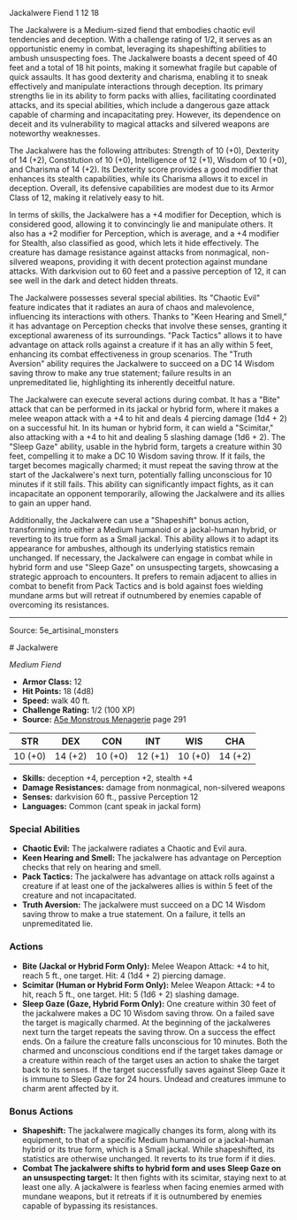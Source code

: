 <MonsterName/>Jackalwere</MonsterName>
<CreatureType/>Fiend</CreatureType>
<CR/>1</CR>
<AC/>12</AC>
<HP/>18</HP>
<summary>The Jackalwere is a Medium-sized fiend that embodies chaotic evil tendencies and deception. With a challenge rating of 1/2, it serves as an opportunistic enemy in combat, leveraging its shapeshifting abilities to ambush unsuspecting foes. The Jackalwere boasts a decent speed of 40 feet and a total of 18 hit points, making it somewhat fragile but capable of quick assaults. It has good dexterity and charisma, enabling it to sneak effectively and manipulate interactions through deception. Its primary strengths lie in its ability to form packs with allies, facilitating coordinated attacks, and its special abilities, which include a dangerous gaze attack capable of charming and incapacitating prey. However, its dependence on deceit and its vulnerability to magical attacks and silvered weapons are noteworthy weaknesses.</summary>

<detail>

The Jackalwere has the following attributes: Strength of 10 (+0), Dexterity of 14 (+2), Constitution of 10 (+0), Intelligence of 12 (+1), Wisdom of 10 (+0), and Charisma of 14 (+2). Its Dexterity score provides a good modifier that enhances its stealth capabilities, while its Charisma allows it to excel in deception. Overall, its defensive capabilities are modest due to its Armor Class of 12, making it relatively easy to hit.

In terms of skills, the Jackalwere has a +4 modifier for Deception, which is considered good, allowing it to convincingly lie and manipulate others. It also has a +2 modifier for Perception, which is average, and a +4 modifier for Stealth, also classified as good, which lets it hide effectively. The creature has damage resistance against attacks from nonmagical, non-silvered weapons, providing it with decent protection against mundane attacks. With darkvision out to 60 feet and a passive perception of 12, it can see well in the dark and detect hidden threats.

The Jackalwere possesses several special abilities. Its "Chaotic Evil" feature indicates that it radiates an aura of chaos and malevolence, influencing its interactions with others. Thanks to "Keen Hearing and Smell," it has advantage on Perception checks that involve these senses, granting it exceptional awareness of its surroundings. "Pack Tactics" allows it to have advantage on attack rolls against a creature if it has an ally within 5 feet, enhancing its combat effectiveness in group scenarios. The "Truth Aversion" ability requires the Jackalwere to succeed on a DC 14 Wisdom saving throw to make any true statement; failure results in an unpremeditated lie, highlighting its inherently deceitful nature.

The Jackalwere can execute several actions during combat. It has a "Bite" attack that can be performed in its jackal or hybrid form, where it makes a melee weapon attack with a +4 to hit and deals 4 piercing damage (1d4 + 2) on a successful hit. In its human or hybrid form, it can wield a "Scimitar," also attacking with a +4 to hit and dealing 5 slashing damage (1d6 + 2). The "Sleep Gaze" ability, usable in the hybrid form, targets a creature within 30 feet, compelling it to make a DC 10 Wisdom saving throw. If it fails, the target becomes magically charmed; it must repeat the saving throw at the start of the Jackalwere's next turn, potentially falling unconscious for 10 minutes if it still fails. This ability can significantly impact fights, as it can incapacitate an opponent temporarily, allowing the Jackalwere and its allies to gain an upper hand. 

Additionally, the Jackalwere can use a "Shapeshift" bonus action, transforming into either a Medium humanoid or a jackal-human hybrid, or reverting to its true form as a Small jackal. This ability allows it to adapt its appearance for ambushes, although its underlying statistics remain unchanged. If necessary, the Jackalwere can engage in combat while in hybrid form and use "Sleep Gaze" on unsuspecting targets, showcasing a strategic approach to encounters. It prefers to remain adjacent to allies in combat to benefit from Pack Tactics and is bold against foes wielding mundane arms but will retreat if outnumbered by enemies capable of overcoming its resistances.</detail>



---

Source: 5e_artisinal_monsters

<statblock>
# Jackalwere

*Medium* *Fiend*

- **Armor Class:** 12
- **Hit Points:** 18 (4d8)
- **Speed:** walk 40 ft.
- **Challenge Rating:** 1/2 (100 XP)
- **Source:** [A5e Monstrous Menagerie](https://enpublishingrpg.com/products/level-up-monstrous-menagerie-a5e) page 291

| STR | DEX | CON | INT | WIS | CHA |
| --- | --- | --- | --- | --- | --- |
| 10 (+0) | 14 (+2) | 10 (+0) | 12 (+1) | 10 (+0) | 14 (+2) |

- **Skills:** deception +4, perception +2, stealth +4
- **Damage Resistances:** damage from nonmagical, non-silvered weapons
- **Senses:** darkvision 60 ft., passive Perception 12
- **Languages:** Common (cant speak in jackal form)

### Special Abilities

- **Chaotic Evil:** The jackalwere radiates a Chaotic and Evil aura.
- **Keen Hearing and Smell:** The jackalwere has advantage on Perception checks that rely on hearing and smell.
- **Pack Tactics:** The jackalwere has advantage on attack rolls against a creature if at least one of the jackalweres allies is within 5 feet of the creature and not incapacitated.
- **Truth Aversion:** The jackalwere must succeed on a DC 14 Wisdom saving throw to make a true statement. On a failure, it tells an unpremeditated lie.

### Actions

- **Bite (Jackal or Hybrid Form Only):** Melee Weapon Attack: +4 to hit, reach 5 ft., one target. Hit: 4 (1d4 + 2) piercing damage.
- **Scimitar (Human or Hybrid Form Only):** Melee Weapon Attack: +4 to hit, reach 5 ft., one target. Hit: 5 (1d6 + 2) slashing damage.
- **Sleep Gaze (Gaze, Hybrid Form Only):** One creature within 30 feet of the jackalwere makes a DC 10 Wisdom saving throw. On a failed save  the target is magically charmed. At the beginning of the jackalweres next turn  the target repeats the saving throw. On a success  the effect ends. On a failure  the creature falls unconscious for 10 minutes. Both the charmed and unconscious conditions end if the target takes damage or a creature within reach of the target uses an action to shake the target back to its senses. If the target successfully saves against Sleep Gaze  it is immune to Sleep Gaze for 24 hours. Undead and creatures immune to charm arent affected by it.

### Bonus Actions

- **Shapeshift:** The jackalwere magically changes its form, along with its equipment, to that of a specific Medium humanoid or a jackal-human hybrid or its true form, which is a Small jackal. While shapeshifted, its statistics are otherwise unchanged. It reverts to its true form if it dies.
- **Combat The jackalwere shifts to hybrid form and uses Sleep Gaze on an unsuspecting target:** It then fights with its scimitar, staying next to at least one ally. A jackalwere is fearless when facing enemies armed with mundane weapons, but it retreats if it is outnumbered by enemies capable of bypassing its resistances.


</statblock>


